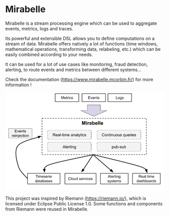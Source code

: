 # Mirabelle

Mirabelle is a stream processing engine which can be used to aggregate events, metrics, logs and traces.

Its powerful and extensible DSL allows you to define computations on a stream of data. Mirabelle offers natively a lot of functions (time windows, mathematical operations, transforming data, relabeling, etc.) which can be easily combined according to your needs.

It can be used for a lot of use cases like monitoring, fraud detection, alerting, to route events and metrics between different systems…

Check the documentation (https://www.mirabelle.mcorbin.fr/) for more information !

![Mirabelle schema](site/mirabelle/static/img/mirabelle_presentation.png)

This project was inspired by Riemann (https://riemann.io/), which is licensed under Eclipse Public License 1.0. Some functions and components from Riemann were reused in Mirabelle.
